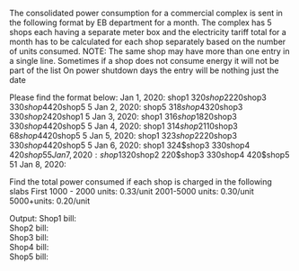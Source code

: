 The consolidated power consumption for a commercial complex is sent in the following format by EB department for a month. The complex has 5 shops each having a separate meter box and the electricity tariff total for a month has to be calculated for each shop separately based on the number of units consumed.
NOTE: The same shop may have more than one entry in a single line.
Sometimes if a shop does not consume energy it will not be part of the list
On power shutdown days the entry will be nothing just the date
 
Please find the format below:
Jan 1, 2020: shop1 320$shop2 220$shop3 330$shop4 420$shop5 5
Jan 2, 2020: shop5 318$shop4 320$shop3 330$shop2 420$shop1 5
Jan 3, 2020: shop1 316$shop1 820$shop3 330$shop4 420$shop5 5
Jan 4, 2020: shop1 314$shop2 110$shop3 68$shop4 420$shop5 5
Jan 5, 2020: shop1 323$shop2 220$shop3 330$shop4 420$shop5 5
Jan 6, 2020: shop1 324$shop3 $330$shop4 420$shop5 5
Jan 7, 2020: shop1 320$shop2 220$shop3 $330$shop4 420$shop5 51
Jan 8, 2020: 

Find the total power consumed if each shop is charged in the following slabs
First 1000 - 2000 units: 0.33/unit
2001-5000 units: 0.30/unit
5000+units: 0.20/unit

Output:
Shop1 bill:                                                                                                                               
Shop2 bill:                                                                                                                               
Shop3 bill:                                                                                                                               
Shop4 bill:                                                                                                                               
Shop5 bill:                                                                                                                               
